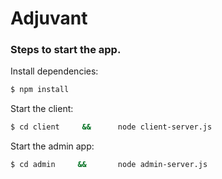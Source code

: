 # Adjuvant
### Steps to start the app.
Install dependencies:
```sh
$ npm install
```
Start the client:
```sh
$ cd client     &&      node client-server.js
```

Start the admin app:
```sh
$ cd admin     &&       node admin-server.js
```


